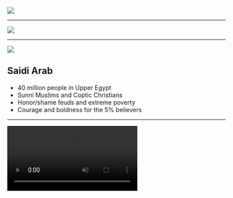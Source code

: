 ![](https://res.cloudinary.com/kiekies/image/upload/v1755453366/prayer/a53lwy37mdcglbwrowcj.jpg)

---

![](https://upload.wikimedia.org/wikipedia/commons/a/a1/EGY_orthographic.svg)

---

![](https://res.cloudinary.com/kiekies/image/upload/v1755453169/prayer/biyoy4ndtgssrsr2tzbu.jpg)

## Saidi Arab

- 40 million people in Upper Egypt
- Sunni Muslims and Coptic Christians
- Honor/shame feuds and extreme poverty
- Courage and boldness for the 5% believers

---

![](https://storage.googleapis.com/prayer-videos/peoples/saidi-arabs.mp4)
